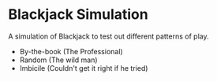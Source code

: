 Blackjack Simulation
================

A simulation of Blackjack to test out different patterns of play.

- By-the-book (The Professional)
- Random (The wild man)
- Imbicile (Couldn't get it right if he tried)
